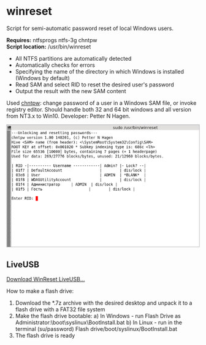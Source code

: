 # winreset
Script for semi-automatic password reset of local Windows users.

**Requires:** ntfsprogs ntfs-3g chntpw  
**Script location:** /usr/bin/winreset

+ All NTFS partitions are automatically detected
+ Automatically checks for errors
+ Specifying the name of the directory in which Windows is installed (Windows by default)
+ Read SAM and select RID to reset the desired user's password
+ Output the result with the new SAM content

Used [chntpw](http://www.chntpw.com/): change password of a user in a Windows SAM file,
or invoke registry editor. Should handle both 32 and 64 bit windows and
all version from NT3.x to Win10. Developer: Petter N Hagen.  

![](https://github.com/AKotov-dev/WinReset/blob/main/ScreenShot1.png)  

## LiveUSB
[Download WinReset LiveUSB...](https://cloud.mail.ru/public/sNho/qWbbDc9fn)

How to make a flash drive:
1. Download the *.7z archive with the desired desktop and unpack it to a flash drive with a FAT32 file system
2. Make the flash drive bootable:
     a) In Windows - run Flash Drive as Administrator:\boot\syslinux\BootInstall.bat
     b) In Linux - run in the terminal (su/password) Flash drive/boot/syslinux/BootInstall.bat
3. The flash drive is ready
